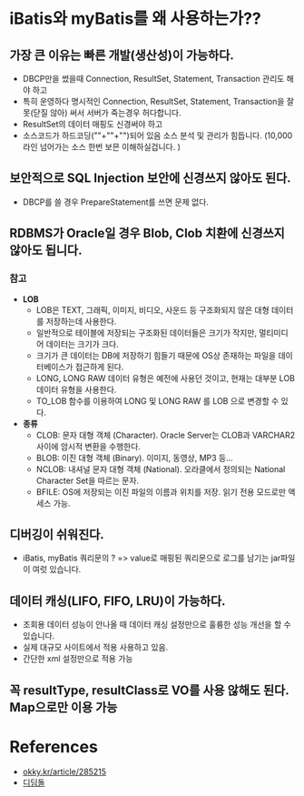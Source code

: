 # iBatis와 myBatis를 왜 사용하는가??

## 가장 큰 이유는 빠른 개발(생산성)이 가능하다. 
* DBCP만을 썼을때 Connection, ResultSet, Statement, Transaction 관리도 해야 하고 
* 특히 운영하다 명시적인 Connection, ResultSet, Statement, Transaction을 잘못(닫질 않아) 써서 서버가 죽는경우 허다합니다. 
* ResultSet의 데이터 매핑도 신경써야 하고
* 소스코드가 하드코딩(""+""+"")되어 있음 소스 분석 및 관리가 힘듭니다. (10,000 라인 넘어가는 소스 한번 보믄 이해하실겁니다. )

## 보안적으로 SQL Injection 보안에 신경쓰지 않아도 된다. 
* DBCP를 쓸 경우 PrepareStatement를 쓰면 문제 없다. 

## RDBMS가 Oracle일 경우 Blob, Clob 치환에 신경쓰지 않아도 됩니다. 

### 참고
* __LOB__
  + LOB은 TEXT, 그래픽, 이미지, 비디오, 사운드 등 구조화되지 않은 대형 데이터를 저장하는데 사용한다.
  + 일반적으로 테이블에 저장되는 구조화된 데이터들은 크기가 작지만, 멀티미디어 데이터는 크기가 크다.
  + 크기가 큰 데이터는 DB에 저장하기 힘들기 때문에 OS상 존재하는 파일을 데이터베이스가 접근하게 된다.
  + LONG, LONG RAW 데이터 유형은 예전에 사용던 것이고, 현재는 대부분 LOB 데이터 유형을 사용한다.
  + TO_LOB 함수를 이용하여 LONG 및 LONG RAW 를 LOB 으로 변경할 수 있다.
* __종류__
  + CLOB: 문자 대형 객체 (Character). Oracle Server는 CLOB과 VARCHAR2 사이에 암시적 변환을 수행한다.
  + BLOB: 이진 대형 객체 (Binary). 이미지, 동영상, MP3 등... 
  + NCLOB: 내셔널 문자 대형 객체 (National). 오라클에서 정의되는 National Character Set을 따르는 문자.
  + BFILE: OS에 저장되는 이진 파일의 이름과 위치를 저장. 읽기 전용 모드로만 액세스 가능.


## 디버깅이 쉬워진다.
* iBatis, myBatis 쿼리문의 ? => value로 매핑된 쿼리문으로 로그를 남기는 jar파일이 여럿 있습니다. 

## 데이터 캐싱(LIFO, FIFO, LRU)이 가능하다.
* 조회용 데이터 성능이 안나올 때 데이터 캐싱 설정만으로 훌륭한 성능 개선을 할 수 있습니다. 
* 실제 대규모 사이트에서 적용 사용하고 있음. 
* 간단한 xml 설정만으로 적용 가능 

## 꼭 resultType, resultClass로 VO를 사용 않해도 된다. Map으로만 이용 가능 


# References
* [okky.kr/article/285215](https://okky.kr/article/285215)
* [디딤돌](https://stepping.tistory.com/30)